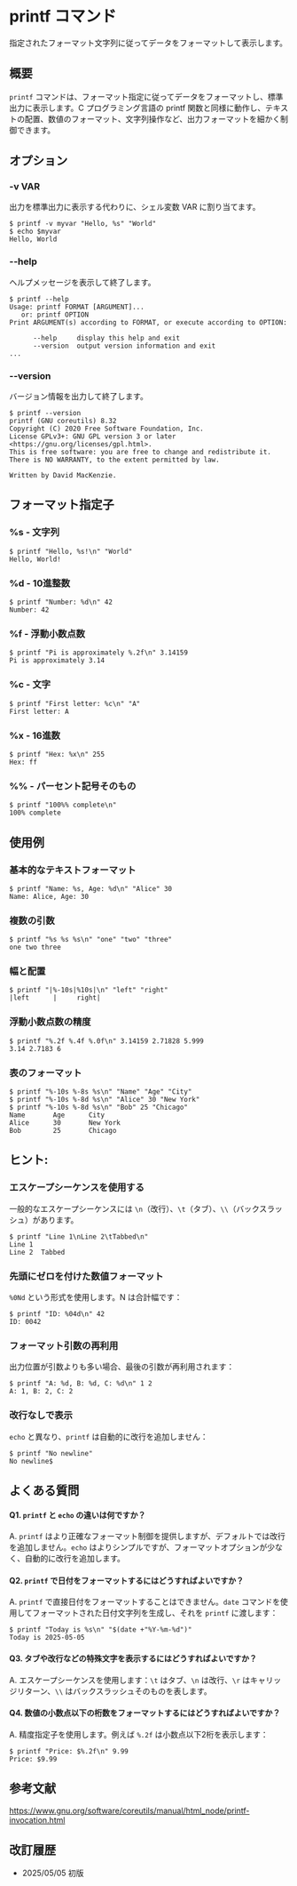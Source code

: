 # printf コマンド

指定されたフォーマット文字列に従ってデータをフォーマットして表示します。

## 概要

`printf` コマンドは、フォーマット指定に従ってデータをフォーマットし、標準出力に表示します。C プログラミング言語の printf 関数と同様に動作し、テキストの配置、数値のフォーマット、文字列操作など、出力フォーマットを細かく制御できます。

## オプション

### **-v VAR**

出力を標準出力に表示する代わりに、シェル変数 VAR に割り当てます。

```console
$ printf -v myvar "Hello, %s" "World"
$ echo $myvar
Hello, World
```

### **--help**

ヘルプメッセージを表示して終了します。

```console
$ printf --help
Usage: printf FORMAT [ARGUMENT]...
   or: printf OPTION
Print ARGUMENT(s) according to FORMAT, or execute according to OPTION:

      --help     display this help and exit
      --version  output version information and exit
...
```

### **--version**

バージョン情報を出力して終了します。

```console
$ printf --version
printf (GNU coreutils) 8.32
Copyright (C) 2020 Free Software Foundation, Inc.
License GPLv3+: GNU GPL version 3 or later <https://gnu.org/licenses/gpl.html>.
This is free software: you are free to change and redistribute it.
There is NO WARRANTY, to the extent permitted by law.

Written by David MacKenzie.
```

## フォーマット指定子

### **%s** - 文字列

```console
$ printf "Hello, %s!\n" "World"
Hello, World!
```

### **%d** - 10進整数

```console
$ printf "Number: %d\n" 42
Number: 42
```

### **%f** - 浮動小数点数

```console
$ printf "Pi is approximately %.2f\n" 3.14159
Pi is approximately 3.14
```

### **%c** - 文字

```console
$ printf "First letter: %c\n" "A"
First letter: A
```

### **%x** - 16進数

```console
$ printf "Hex: %x\n" 255
Hex: ff
```

### **%%** - パーセント記号そのもの

```console
$ printf "100%% complete\n"
100% complete
```

## 使用例

### 基本的なテキストフォーマット

```console
$ printf "Name: %s, Age: %d\n" "Alice" 30
Name: Alice, Age: 30
```

### 複数の引数

```console
$ printf "%s %s %s\n" "one" "two" "three"
one two three
```

### 幅と配置

```console
$ printf "|%-10s|%10s|\n" "left" "right"
|left      |     right|
```

### 浮動小数点数の精度

```console
$ printf "%.2f %.4f %.0f\n" 3.14159 2.71828 5.999
3.14 2.7183 6
```

### 表のフォーマット

```console
$ printf "%-10s %-8s %s\n" "Name" "Age" "City"
$ printf "%-10s %-8d %s\n" "Alice" 30 "New York"
$ printf "%-10s %-8d %s\n" "Bob" 25 "Chicago"
Name       Age      City
Alice      30       New York
Bob        25       Chicago
```

## ヒント:

### エスケープシーケンスを使用する

一般的なエスケープシーケンスには `\n`（改行）、`\t`（タブ）、`\\`（バックスラッシュ）があります。

```console
$ printf "Line 1\nLine 2\tTabbed\n"
Line 1
Line 2	Tabbed
```

### 先頭にゼロを付けた数値フォーマット

`%0Nd` という形式を使用します。N は合計幅です：

```console
$ printf "ID: %04d\n" 42
ID: 0042
```

### フォーマット引数の再利用

出力位置が引数よりも多い場合、最後の引数が再利用されます：

```console
$ printf "A: %d, B: %d, C: %d\n" 1 2
A: 1, B: 2, C: 2
```

### 改行なしで表示

`echo` と異なり、`printf` は自動的に改行を追加しません：

```console
$ printf "No newline"
No newline$
```

## よくある質問

#### Q1. `printf` と `echo` の違いは何ですか？
A. `printf` はより正確なフォーマット制御を提供しますが、デフォルトでは改行を追加しません。`echo` はよりシンプルですが、フォーマットオプションが少なく、自動的に改行を追加します。

#### Q2. `printf` で日付をフォーマットするにはどうすればよいですか？
A. `printf` で直接日付をフォーマットすることはできません。`date` コマンドを使用してフォーマットされた日付文字列を生成し、それを `printf` に渡します：
```console
$ printf "Today is %s\n" "$(date +"%Y-%m-%d")"
Today is 2025-05-05
```

#### Q3. タブや改行などの特殊文字を表示するにはどうすればよいですか？
A. エスケープシーケンスを使用します：`\t` はタブ、`\n` は改行、`\r` はキャリッジリターン、`\\` はバックスラッシュそのものを表します。

#### Q4. 数値の小数点以下の桁数をフォーマットするにはどうすればよいですか？
A. 精度指定子を使用します。例えば `%.2f` は小数点以下2桁を表示します：
```console
$ printf "Price: $%.2f\n" 9.99
Price: $9.99
```

## 参考文献

https://www.gnu.org/software/coreutils/manual/html_node/printf-invocation.html

## 改訂履歴

- 2025/05/05 初版